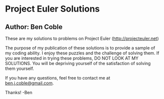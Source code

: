 Project Euler Solutions
==========
Author: Ben Coble
----------

These are my solutions to problems on Project Euler (http://projecteuler.net)

The purpose of my publication of these solutions is to provide a sample
of my coding ability. I enjoy these puzzles and the challenge of solving them.
If you are interested in trying these problems, DO NOT LOOK AT MY SOLUTIONS. 
You will be depriving yourself of the satisfaction of solving them yourself. 

If you have any questions, feel free to contact me at ben.j.coble@gmail.com.

Thanks!
-Ben